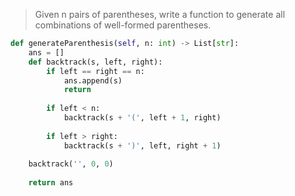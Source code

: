 > Given n pairs of parentheses, write a function to generate all combinations of well-formed parentheses.

```python
def generateParenthesis(self, n: int) -> List[str]: 
    ans = [] 
    def backtrack(s, left, right): 
        if left == right == n: 
            ans.append(s) 
            return 
            
        if left < n: 
            backtrack(s + '(', left + 1, right) 
            
        if left > right: 
            backtrack(s + ')', left, right + 1) 
            
    backtrack('', 0, 0) 
            
    return ans
```